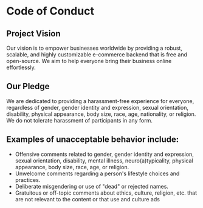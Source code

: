 # Code of Conduct

## Project Vision

Our vision is to empower businesses worldwide by providing a robust, scalable, and highly customizable e-commerce backend that is free and open-source. We aim to help everyone bring their business online effortlessly.

## Our Pledge

We are dedicated to providing a harassment-free experience for everyone, regardless of gender, gender identity and expression, sexual orientation, disability, physical appearance, body size, race, age, nationality, or religion. We do not tolerate harassment of participants in any form.

## Examples of unacceptable behavior include:

- Offensive comments related to gender, gender identity and expression, sexual orientation, disability, mental illness, neuro(a)typicality, physical appearance, body size, race, age, or religion.
- Unwelcome comments regarding a person's lifestyle choices and practices.
- Deliberate misgendering or use of "dead" or rejected names.
- Gratuitous or off-topic comments about ethics, culture, religion, etc. that are not relevant to the content or that use and culture ads